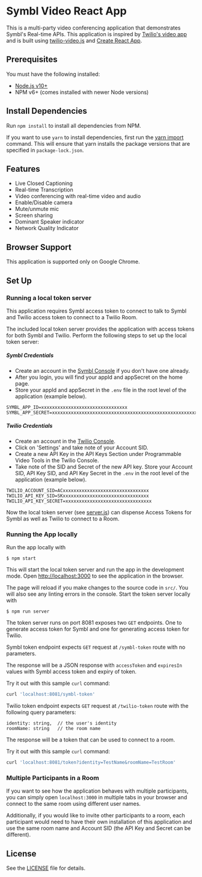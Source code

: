 # Symbl Video React App

This is a multi-party video conferencing application that demonstrates Symbl's Real-time APIs. This application is inspired by [Twilio's video app](https://github.com/twilio/twilio-video-app-react) and is built using [twilio-video.js](https://github.com/twilio/twilio-video-app-react) and [Create React App](https://github.com/facebook/create-react-app).

## Prerequisites
You must have the following installed:

* [Node.js v10+](https://nodejs.org/en/download/)
* NPM v6+ (comes installed with newer Node versions)

## Install Dependencies

Run `npm install` to install all dependencies from NPM.

If you want to use `yarn` to install dependencies, first run the [yarn import](https://classic.yarnpkg.com/en/docs/cli/import/) command. This will ensure that yarn installs the package versions that are specified in `package-lock.json`.

## Features
* Live Closed Captioning
* Real-time Transcription
* Video conferencing with real-time video and audio
* Enable/Disable camera
* Mute/unmute mic
* Screen sharing
* Dominant Speaker indicator
* Network Quality Indicator

## Browser Support
This application is supported only on Google Chrome.

## Set Up

### Running a local token server
This application requires Symbl access token to connect to talk to Symbl and Twilio access token to connect to a Twilio Room.

The included local token server provides the application with access tokens for both Symbl and Twilio. Perform the following steps to set up the local token server:

##### Symbl Credentials
* Create an account in the [Symbl Console](https://platform.symbl.ai) if you don't have one already.
* After you login, you will find your appId and appSecret on the home page.
* Store your appId and appSecret in the `.env` file in the root level of the application (example below).

```.env
SYMBL_APP_ID=xxxxxxxxxxxxxxxxxxxxxxxxxxxxxxxx
SYMBL_APP_SECRET=xxxxxxxxxxxxxxxxxxxxxxxxxxxxxxxxxxxxxxxxxxxxxxxxxxxxxxxxxxxxxxxx
```

##### Twilio Credentials
* Create an account in the [Twilio Console](https://www.twilio.com/login).
* Click on 'Settings' and take note of your Account SID.
* Create a new API Key in the API Keys Section under Programmable Video Tools in the Twilio Console. 
* Take note of the SID and Secret of the new API key.
Store your Account SID, API Key SID, and API Key Secret in the `.env` in the root level of the application (example below).

```.env
TWILIO_ACCOUNT_SID=ACxxxxxxxxxxxxxxxxxxxxxxxxxxxxxxxx
TWILIO_API_KEY_SID=SKxxxxxxxxxxxxxxxxxxxxxxxxxxxxxxxx
TWILIO_API_KEY_SECRET=xxxxxxxxxxxxxxxxxxxxxxxxxxxxxxxx
```

Now the local token server (see [server.js](https://github.com/symblai/symbl-video-react/blob/master/server.js)) can dispense Access Tokens for Symbl as well as Twilio to connect to a Room.

### Running the App locally

Run the app locally with

    $ npm start

This will start the local token server and run the app in the development mode. Open [http://localhost:3000](http://localhost:3000) to see the application in the browser.

The page will reload if you make changes to the source code in `src/`.
You will also see any linting errors in the console. Start the token server locally with

    $ npm run server

The token server runs on port 8081 exposes two `GET` endpoints. One to generate access token for Symbl and one for generating access token for Twilio. 

Symbl token endpoint expects `GET` request at `/symbl-token` route with no parameters.

The response will be a JSON response with `accessToken` and `expiresIn` values with Symbl access token and expiry of token.

Try it out with this sample `curl` command:

```bash
curl 'localhost:8081/symbl-token'
```

Twilio token endpoint expects `GET` request at `/twilio-token` route with the following query parameters: 

```
identity: string,  // the user's identity
roomName: string   // the room name
```

The response will be a token that can be used to connect to a room.

Try it out with this sample `curl` command:

```bash
curl 'localhost:8081/token?identity=TestName&roomName=TestRoom'
```

### Multiple Participants in a Room

If you want to see how the application behaves with multiple participants, you can simply open `localhost:3000` in multiple tabs in your browser and connect to the same room using different user names.

Additionally, if you would like to invite other participants to a room, each participant would need to have their own installation of this application and use the same room name and Account SID (the API Key and Secret can be different).

## License
See the [LICENSE](https://github.com/symblai/symbl-video-react/blob/master/LICENSE) file for details.